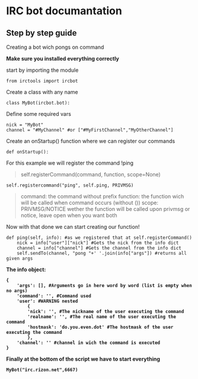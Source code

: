 IRC bot documantation
=============
Step by step guide
-------------
Creating a bot wich pongs on command

<b>Make sure you installed everything correctly</b>

start by importing the module

    from irctools import ircbot

Create a class with any name

    class MyBot(ircbot.bot):
    
Define some required vars

    nick = "MyBot"
    channel = "#MyChannel" #or ["#MyFirstChannel","MyOtherChannel"]

Create an onStartup() function where we can register our commands

    def onStartup():
    
For this example we will register the command !ping

> self.registerCommand(command, function, scope=None)

    self.registercommand("ping", self.ping, PRIVMSG)
    
>command: the command without prefix
>function: the function wich will be called when command occurs (without ())
>scope: PRIVMSG/NOTICE wether the function will be called upon privmsg or notice, leave open when you want both


Now with that done we can start creating our function!

    def ping(self, info): #as we registered that at self.registerCommand()
        nick = info["user"]["nick"] #Gets the nick from the info dict
        channel = info["channel"] #Gets the channel from the info dict
        self.sendTo(channel, "pong "+' '.join(info["args"]) #returns all given args
        
<b>The info object:<b/>

    {
        'args': [], #Arguments go in here word by word (list is empty when no args)
        'command': '', #Command used
        'user': #WARNING nested
            {
            'nick': '', #The nickname of the user executing the command
            'realname': '', #The real name of the user executing the command
            'hostmask': 'do.you.even.dot' #The hostmask of the user executing the command
            }, 
        'channel': '' #channel in wich the command is executed
    }
    
Finally at the bottom of the script we have to start everything

    MyBot("irc.rizon.net",6667)
